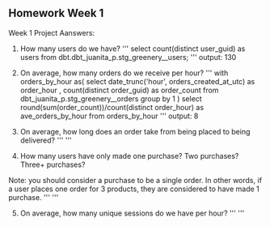 
Homework Week 1
---------------

Week 1 Project Aanswers:

1. How many users do we have?
'''
select count(distinct user_guid) as users
from dbt.dbt_juanita_p.stg_greenery__users;
'''
output: 130

2. On average, how many orders do we receive per hour?
'''
with orders_by_hour as(
select date_trunc('hour', orders_created_at_utc) as order_hour
       , count(distinct order_guid) as order_count
from dbt_juanita_p.stg_greenery__orders
group by 1
)
select round(sum(order_count))/count(distinct order_hour) as ave_orders_by_hour
from orders_by_hour
'''
output: 8

3. On average, how long does an order take from being placed to being delivered?
'''
'''

4. How many users have only made one purchase? Two purchases? Three+ purchases?

Note: you should consider a purchase to be a single order. In other words, if a user places one order for 3 products, they are considered to have made 1 purchase.
'''
'''

5. On average, how many unique sessions do we have per hour?
'''
'''